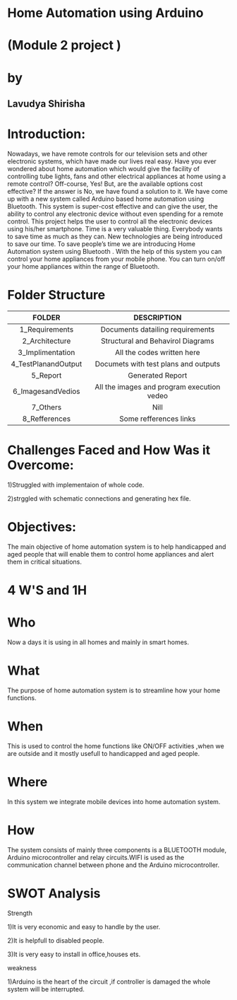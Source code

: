 # Home Automation using Arduino

# (Module 2 project )

# by

## Lavudya Shirisha

# Introduction:

Nowadays, we have remote controls for our television sets and other electronic systems, which have made our lives real easy. Have you ever wondered about home automation which would give the facility of controlling tube lights, fans and other electrical appliances at home using a remote control? Off-course, Yes! But, are the available options cost effective? If the answer is No, we have found a solution to it. We have come up with a new system called Arduino based home automation using Bluetooth. This system is super-cost effective and can give the user, the ability to control any electronic device without even spending for a remote control. This project helps the user to control all the electronic devices using his/her smartphone. Time is a very valuable thing. Everybody wants to save time as much as they can. New technologies are being introduced to save our time. To save people’s time we are introducing Home Automation system using Bluetooth . With the help of this system you can control your home appliances from your mobile phone. You can turn on/off your home appliances within the range of Bluetooth.

# Folder Structure

|FOLDER|DESCRIPTION|
|:---:|:----:|
|1_Requirements|Documents datailing requirements|
|2_Architecture|Structural and Behavirol Diagrams|
|3_Implimentation|All the codes written here|
|4_TestPlanandOutput|Documets with test plans and outputs|
|5_Report|Generated Report|
|6_ImagesandVedios|All the images and program execution vedeo|
|7_Others|Nill|
|8_Refferences|Some refferences links|

# Challenges Faced and How Was it Overcome:

1)Struggled with implementaion of whole code.

2)strggled with schematic connections and generating hex file.

# Objectives:

The main objective of home automation system is to help handicapped and aged people that will enable them to control home appliances and alert them in critical situations.

# 4 W'S and 1H

# Who
Now a days it is using in all homes and mainly in smart homes.

# What
The purpose of home automation system is to streamline how your home functions.

# When
This is used to control the home functions like ON/OFF activities ,when we are outside and it mostly usefull to handicapped and aged people.

# Where
In this system we integrate mobile devices into home automation system.

# How
The system consists of mainly three components is a BLUETOOTH module, Arduino microcontroller and relay circuits.WIFI is used as the communication channel between phone and the Arduino microcontroller.

# SWOT Analysis

Strength

1)It is very economic and easy to handle by the user.

2)It is helpfull to disabled people.

3)It is very easy to install in office,houses ets.

weakness

1)Arduino is the heart of the circuit ,if controller is damaged the whole system will be interrupted.




